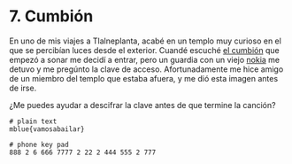 # 7. Cumbión

En uno de mis viajes a Tlalneplanta, acabé en un templo muy curioso en el que se percibían luces desde el exterior.
Cuandé escuché [el cumbión](https://www.youtube.com/watch?v=MGKSXPY6WLo) que empezó a sonar me decidí a entrar, pero un guardia con un viejo [nokia](https://es.wikipedia.org/wiki/Nokia_3310) me detuvo y me pregúnto la clave de acceso.
Afortunadamente me hice amigo de un miembro del templo que estaba afuera, y me dió esta imagen antes de irse.

¿Me puedes ayudar a descifrar la clave antes de que termine la canción?

```
# plain text
mblue{vamosabailar}

# phone key pad
888 2 6 666 7777 2 22 2 444 555 2 777
```
